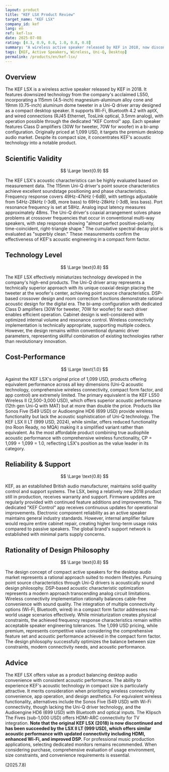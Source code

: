 ```yaml
---
layout: product
title: "KEF LSX Product Review"
target_name: "KEF LSX"
company_id: kef
lang: en
ref: kef-lsx
date: 2025-07-08
rating: [4.3, 0.9, 0.8, 1.0, 0.8, 0.8]
summary: "A wireless active speaker released by KEF in 2018, now discontinued and succeeded by the LSX II LT. Features downsized LS50 technology with Uni-Q drivers in a compact desktop speaker design. Supports Wi-Fi, Bluetooth, and wired connections with dedicated app control. Originally priced at 1,099 USD, it offers excellent measurement performance for its class with reasonable value when compared to equivalent wireless speaker products."
tags: [KEF, Active Speakers, Wireless, Uni-Q, Desktop]
permalink: /products/en/kef-lsx/
---
```


## Overview

The KEF LSX is a wireless active speaker released by KEF in 2018. It features downsized technology from the company's acclaimed LS50, incorporating a 115mm (4.5-inch) magnesium-aluminum alloy cone and 19mm (0.75-inch) aluminum dome tweeter in a Uni-Q driver array designed as a compact desktop speaker. It supports Wi-Fi, Bluetooth 4.2 with aptX, and wired connections (RJ45 Ethernet, TosLink optical, 3.5mm analog), with operation possible through the dedicated "KEF Control" app. Each speaker features Class D amplifiers (30W for tweeter, 70W for woofer) in a bi-amp configuration. Originally priced at 1,099 USD, it targets the premium desktop audio market. Despite its compact size, it concentrates KEF's acoustic technology into a notable product.

## Scientific Validity

$$ \Large \text{0.9} $$

The KEF LSX's acoustic characteristics can be highly evaluated based on measurement data. The 115mm Uni-Q driver's point source characteristics achieve excellent soundstage positioning and phase characteristics. Frequency response covers 49Hz-47kHz (-6dB), with settings adjustable from 54Hz-28kHz (-3dB, more bass) to 69Hz-28kHz (-3dB, less bass). Port resonance frequency is set at 58Hz. Analog input latency measures approximately 48ms. The Uni-Q driver's coaxial arrangement solves phase problems at crossover frequencies that occur in conventional multi-way speakers, with step response showing "almost perfect positive-polarity, time-coincident, right-triangle shape." The cumulative spectral decay plot is evaluated as "superbly clean." These measurements confirm the effectiveness of KEF's acoustic engineering in a compact form factor.

## Technology Level

$$ \Large \text{0.8} $$

The KEF LSX effectively miniaturizes technology developed in the company's high-end products. The Uni-Q driver array represents a technically superior approach with its unique coaxial design placing the tweeter at the woofer's center, achieving point source characteristics. DSP-based crossover design and room correction functions demonstrate rational acoustic design for the digital era. The bi-amp configuration with dedicated Class D amplifiers (30W for tweeter, 70W for woofer) for each driver enables efficient operation. Cabinet design is well-considered with optimized internal volume and resonance control. Wireless connectivity implementation is technically appropriate, supporting multiple codecs. However, the design remains within conventional dynamic driver parameters, representing skillful combination of existing technologies rather than revolutionary innovation.

## Cost-Performance

$$ \Large \text{1.0} $$

Against the KEF LSX's original price of 1,099 USD, products offering equivalent performance across all key dimensions (Uni-Q acoustic technology, comprehensive wireless connectivity, compact form factor, and app control) are extremely limited. The primary equivalent is the KEF LS50 Wireless II (2,500-3,000 USD), which offers superior acoustic performance (12th gen Uni-Q with MAT) but at more than double the price. Products like Sonos Five (549 USD) or Audioengine HD6 (699 USD) provide wireless functionality but lack the acoustic sophistication of Uni-Q technology. The KEF LSX II LT (999 USD, 2024), while similar, offers reduced functionality (no Roon Ready, no MQA) making it a simplified variant rather than equivalent. As the most affordable product combining true audiophile acoustic performance with comprehensive wireless functionality, CP = 1,099 ÷ 1,099 = 1.0, reflecting LSX's position as the value leader in its category.

## Reliability & Support

$$ \Large \text{0.8} $$

KEF, as an established British audio manufacturer, maintains solid quality control and support systems. The LSX, being a relatively new 2018 product still in production, receives warranty and support. Firmware updates are regularly provided with continued feature additions and improvements. The dedicated "KEF Control" app receives continuous updates for operational improvements. Electronic component reliability as an active speaker maintains general industry standards. However, internal amplifier failure would require entire cabinet repair, creating higher long-term usage risks compared to passive speakers. The global brand's support network is established with minimal parts supply concerns.

## Rationality of Design Philosophy

$$ \Large \text{0.8} $$

The design concept of compact active speakers for the desktop audio market represents a rational approach suited to modern lifestyles. Pursuing point source characteristics through Uni-Q drivers is acoustically sound design philosophy. DSP-based acoustic characteristic optimization represents a modern approach transcending analog circuit limitations. Wireless connectivity implementation rationally balances cable-free convenience with sound quality. The integration of multiple connectivity options (Wi-Fi, Bluetooth, wired) in a compact form factor addresses real-world usage scenarios effectively. While miniaturization creates physical constraints, the achieved frequency response characteristics remain within acceptable speaker engineering tolerances. The 1,099 USD pricing, while premium, represents competitive value considering the comprehensive feature set and acoustic performance achieved in the compact form factor. The design philosophy successfully optimizes the balance between size constraints, modern connectivity needs, and acoustic performance.

## Advice

The KEF LSX offers value as a product balancing desktop audio convenience with consistent acoustic performance. The ability to experience KEF's acoustic technology in compact size is particularly attractive. It merits consideration when prioritizing wireless connectivity convenience, app operation, and design aesthetics. For equivalent wireless functionality, alternatives include the Sonos Five (549 USD) with Wi-Fi connectivity, though lacking the Uni-Q driver technology, and the Audioengine HD6 (699 USD) with Bluetooth and optical inputs. The Klipsch The Fives (sub-1,000 USD) offers HDMI-ARC connectivity for TV integration. **Note that the original KEF LSX (2018) is now discontinued and has been succeeded by the LSX II LT (999 USD), which offers similar acoustic performance with updated connectivity including HDMI, enhanced Wi-Fi, and improved DSP.** For professional music production applications, selecting dedicated monitors remains recommended. When considering purchase, comprehensive evaluation of usage environment, size constraints, and convenience requirements is essential.

(2025.7.8)